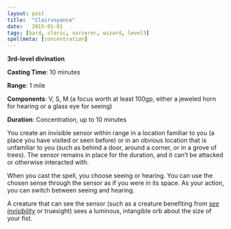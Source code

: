 ```yaml
---
layout: post
title:  "Clairvoyance"
date:   2015-01-01
tags: [bard, cleric, sorcerer, wizard, level3]
spellmeta: [concentration]
---
```


**3rd-level divination**

**Casting Time**: 10 minutes

**Range**: 1 mile

**Components**: V, S, M (a focus worth at least 100gp, either a jeweled horn for hearing or a glass eye for seeing)

**Duration**: Concentration, up to 10 minutes

You create an invisible sensor within range in a location familiar to you (a place you have visited or seen before) or in an obvious location that is unfamiliar to you (such as behind a door, around a corner, or in a grove of trees). The sensor remains in place for the duration, and it can’t be attacked or otherwise interacted with.

When you cast the spell, you choose seeing or hearing. You can use the chosen sense through the sensor as if you were in its space. As your action, you can switch between seeing and hearing.

A creature that can see the sensor (such as a creature benefiting from *[see invisibility](../see-invisibility/ "see invisibility (lvl 2)")* or truesight) sees a luminous, intangible orb about the size of your fist.
